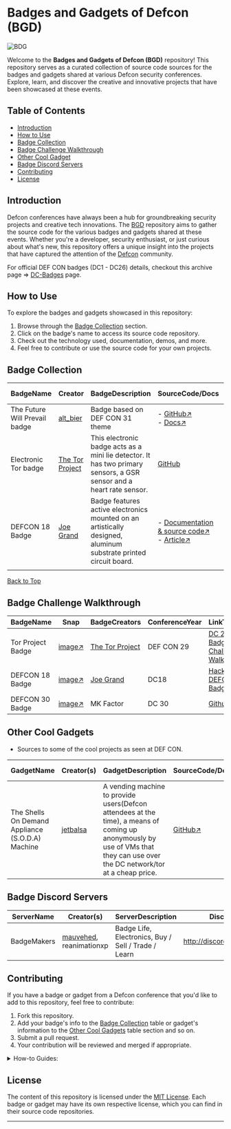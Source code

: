 # Badges and Gadgets of Defcon (BGD) 

![BDG](https://github.com/DefconParrot/BGD/assets/30528167/c0d39a93-05b3-46c4-a1e9-4418393a71d5)

Welcome to the **Badges and Gadgets of Defcon (BGD)** repository! This repository serves as a curated collection of source code sources for the badges and gadgets shared at various Defcon security conferences. Explore, learn, and discover the creative and innovative projects that have been showcased at these events.

## Table of Contents

- [Introduction](#introduction)
- [How to Use](#how-to-use)
- [Badge Collection](#badge-collection)
- [Badge Challenge Walkthrough](#badge-challenge-walkthrough)
- [Other Cool Gadget](#other-cool-gadgets)
- [Badge Discord Servers](#badge-discord-servers)
- [Contributing](#contributing)
- [License](#license)

## Introduction

Defcon conferences have always been a hub for groundbreaking security projects and creative tech innovations. The [BGD](https://github.com/DefconParrot/BGD) repository aims to gather the source code for the various badges and gadgets shared at these events. Whether you're a developer, security enthusiast, or just curious about what's new, this repository offers a unique insight into the projects that have captured the attention of the [Defcon](defcon.org) community.

For official DEF CON badges (DC1 - DC26) details, checkout this archive page => [DC-Badges](https://defcon.org/html/links/dc-badge.html) page.

## How to Use

To explore the badges and gadgets showcased in this repository:

1. Browse through the [Badge Collection](#badge-collection) section.
2. Click on the badge's name to access its source code repository.
3. Check out the technology used, documentation, demos, and more.
4. Feel free to contribute or use the source code for your own projects.

<a name="top"></a>

## Badge Collection

| BadgeName | Creator | BadgeDescription | SourceCode/Docs | Lang/Tech| Demo link/Image   | Conference Year |
|------------|---------|-------------|-------------|--------------|---------------------|----------------|
| The Future Will Prevail badge  | [alt_bier](https://twitter.com/alt_bier)   | Badge based on DEF CON 31 theme | - [GitHub↗](https://github.com/gowenrw/future_badge) </br> - [Docs↗](https://github.com/gowenrw/future_badge/blob/main/code/README.md) | - C++ </br> - shell </br> - C    | ![badge](https://futurebadge.altbier.us/images/future_badge_hero.jpg) </br> [Snap on x ↗](https://pbs.twimg.com/media/F3pcNSYXIAA0ryE?format=jpg&name=small)  | DC31 - 2023 |
|Electronic Tor badge |[The Tor Project](https://www.torproject.org/about/history/)|This electronic badge acts as a mini lie detector. It has two primary sensors, a GSR sensor and a heart rate sensor. |[GitHub](https://github.com/seeess/Defcon-Tor-29-Badge)|- C++ |![torBadge](https://camo.githubusercontent.com/5c4caf3a08ab2dd79d71716f681182e7e219065f19e897151a394cbb21787d4e/68747470733a2f2f692e696d6775722e636f6d2f7a5168564448472e6a7067)| DC29  |
| DEFCON 18 Badge | [Joe Grand](https://twitter.com/joegrand) | Badge features active electronics mounted on an artistically designed, aluminum substrate printed circuit board. | - [Documentation & source code↗](http://www.grandideastudio.com/defcon-18-badge/) </br> - [Article↗](http://www.grandideastudio.com/wp-content/uploads/dc18_bdg_charm.pdf) | N/A | ![DC18-Badge](http://www.grandideastudio.com/wp-content/uploads/dc18_bdg_img1.jpg) </br> - [YouTube↗](https://www.youtube.com/watch?v=tmfT13DcJOk) </br> - [More YT Samples From Attendees↗](https://www.youtube.com/results?search_query=dc18+badge+hack) | DC18 |
|          |           |             |                    |           |              |                    |

[Back to Top](#top)


## Badge Challenge Walkthrough

| BadgeName        | Snap        |BadgeCreators  |ConferenceYear   |  LinkToWriteup    | WriteupBy            | 
|------------------|-------------|---------------|--------------------------|-------------------|-------------|
|Tor Project Badge |[image↗](https://forum.torproject.org/uploads/default/optimized/1X/537128c73770221a824828b2890cde1a86af5d2f_2_666x500.jpeg)|[The Tor Project](https://www.torproject.org/about/history/)| DEF CON 29 | [DC 29 Tor Badge Challenge Walkthrough↗](https://gigsatdc.com/dc29/torbadge_walkthrough.php)|[Twitter: @Gigs↗](https://twitter.com/gigstaggart) |
| DEFCON 18 Badge | [image↗](http://www.grandideastudio.com/wp-content/uploads/dc18_bdg_img1.jpg) | [Joe Grand](https://twitter.com/joegrand) | DC18 | [Hacking the DEFCON 18 Badge](https://www.lanmaster53.com/2010/08/02/hacking-the-defcon-18-badge/) | [lanmaster53](https://twitter.com/lanmaster53) |
|DEFCON 30 Badge | [image↗](https://pbs.twimg.com/media/FZ2Td0IUIAAfpe1?format=jpg&name=small) | MK Factor | DC 30 | [Github↗](https://github.com/Kybr-git/DC30-Badge-Challenge-Writeup) | [Kybr](https://twitter.com/_Kybr_)



## Other Cool Gadgets

- Sources to some of the cool projects as seen at DEF CON.

| GadgetName              | Creator(s) | GadgetDescription | SourceCode/Docs | Lang/Tech| Demo   | DEFCON Year |
|-------------------------|---------|-------------|-------------|--------------|---------------------|----------------|
|The Shells On Demand Appliance (S.O.D.A) Machine | [jetbalsa](#) |A vending machine to provide users(Defcon attendees at the time), a means of coming up anonymously by use of VMs that they can use over the DC network/tor at a cheap price. |[GitHub↗](https://github.com/jetbalsa/soda-machine) | - PHP </br> - Shell </br> - C++ </br> | [YouTube↗](https://youtu.be/pmW6lMCEaJc?si=qpXMbfy90aroM6z_) </br> [Image snap↗](https://twitter.com/DefconParrot/status/1559822944154566657) | DC31 & DC32 |

## Badge Discord Servers

| ServerName              | Creator(s) | ServerDescription | Discord | 
|-------------------------|---------|-------------|-------------|
| BadgeMakers | [mauvehed](https://rant.mvh.dev/), reanimationxp | Badge Life, Electronics, Buy / Sell / Trade / Learn | http://discord.badge.life |

## Contributing

If you have a badge or gadget from a Defcon conference that you'd like to add to this repository, feel free to contribute:

1. Fork this repository.
2. Add your badge's info to the [Badge Collection](#badge-collection) table or gadget's information
   to the [Other Cool Gadgets](#other-cool-gadgets) table section and so on.
3. Submit a pull request.
4. Your contribution will be reviewed and merged if appropriate.

<details>
   <summary>How-to Guides: </summary>
   
Add links when curating:

```markdown
[Link Text↗](URL)
```

e.g

```markdown
[Defcon↗](https://defcon.org)
```

Add line breaks:

```html
</br>
```

Image previews:

```markdown
![Image Alt Text](URL-to-image)
```
</details>

## License

The content of this repository is licensed under the [MIT License](LICENSE). Each badge or gadget may have its own respective license, which you can find in their source code repositories.

---
